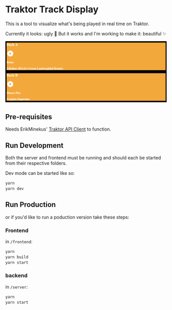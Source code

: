 # Traktor Track Display

This is a tool to visualize what's being played in real time on Traktor.

Currently it looks: ugly 💩
But it works and I'm working to make it: beautiful ✨

![Traktor Track Display Preview Image](./preview.png)

## Pre-requisites

Needs ErikMinekus' [Traktor API Client](https://github.com/ErikMinekus/traktor-api-client) to function.

## Run Development

Both the server and frontend must be running and should each be started from their respective folders.

Dev mode can be started like so:

```bash
yarn
yarn dev
```

## Run Production

or if you'd like to run a poduction version take these steps:

### Frontend

in `/frontend`:

```bash
yarn
yarn build
yarn start
```

### backend

in `/server`:

```bash
yarn
yarn start
```
